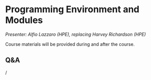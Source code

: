 # Programming Environment and Modules

*Presenter: Alfio Lazzaro (HPE), replacing Harvey Richardson (HPE)*

Course materials will be provided during and after the course.

<!--
Temporary location of materials (for the lifetime of the training project):

-   Slides: `/project/project_465000644/Slides/HPE/02_PE_and_Modules.pdf`
-->

<!--
Archived materials on LUMI:

-   Slides: `/appl/local/training/4day-20231003/files/LUMI-4day-20231003-1_02_Programming_Environment_and_Modules.pdf`

-   Recording: `/appl/local/training/4day-20231003/recordings/1_02_Programming_Environment_and_Modules.mp4`

These materials can only be distributed to actual users of LUMI (active user account).
-->

## Q&A

/


